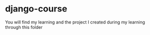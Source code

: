 # django-course

You will find my learning and the project I created during my learning through this folder
